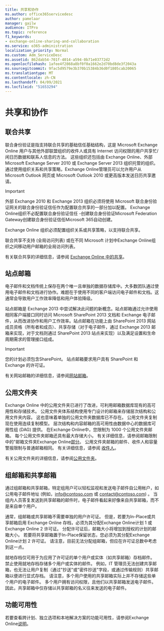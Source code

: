 ```yaml
---
title: 共享和协作
ms.author: office365servicedesc
author: pamelaar
manager: gailw
audience: ITPro
ms.topic: reference
f1_keywords:
- exchange-online-sharing-and-collaboration
ms.service: o365-administration
localization_priority: Normal
ms.custom: Adm_ServiceDesc
ms.assetid: 862dab54-701f-4014-a594-0b71e03772d2
ms.openlocfilehash: 1afee4f2868a8bf0f0a1662e2d70bd8de3f2043a
ms.sourcegitcommit: 9fac5d9579e3b370b15384b36d0f1805cab20065
ms.translationtype: MT
ms.contentlocale: zh-CN
ms.lasthandoff: 04/09/2021
ms.locfileid: "51653294"
---
```

# <a name="sharing-and-collaboration"></a>共享和协作

## <a name="federated-sharing"></a>联合共享

联合身份验证是指支持联合共享的基础信任基础结构，这是 Microsoft Exchange Online 用户与其他外部联盟组织的收件人或具有 Internet 访问权限的用户共享忙/闲日历数据和联系人信息的方法。 这些组织还包括由 Exchange Online、外部 Microsoft Exchange Server 2010 或 Exchange Server 2013 组织托管的组织。 通过使用组织关系和共享策略，Exchange Online管理员可以允许用户从 Microsoft Outlook 网页或 Microsoft Outlook 2010 或更高版本发送日历共享邀请。
  
> [!IMPORTANT]
>  外部 Exchange 2010 和 Exchange 2013 组织必须将使用 Microsoft 联合身份验证网关的联合身份验证信任作为配置联合共享的一部分加以配置。 Exchange Online组织不必配置联合身份验证信任 -创建联合身份验证Microsoft Federation Gateway创建联合身份验证信任Microsoft 365自动创建。 
>
>  Exchange Online 组织必须配置组织关系或共享策略，以支持联合共享。 
>
>  联合共享不支持 (全局访问列表) 或在不同 Microsoft 计划中Exchange Online组织之间移动用户邮箱的全局访问列表。 
  
有关联合共享的详细信息，请参阅 [Exchange Online 中的共享](/exchange/sharing/sharing)。
  
## <a name="site-mailboxes"></a>站点邮箱

电子邮件和文档传统上保存在两个唯一且单独的数据存储库中。大多数团队通过使用电子邮件和文档进行协作。难题在于使用不同的客户端访问电子邮件和文档。这通常会导致用户工作效率降低和用户体验降级。
  
站点邮箱是 Exchange 2013 中尝试解决此问题的新概念。站点邮箱通过允许使用相同客户端接口同时访问 Microsoft SharePoint 2013 文档和 Exchange 电子邮件，从而改进协作和用户工作效率。站点邮箱在功能上由 SharePoint 2013 网站成员资格（所有者和成员）、共享存储（对于电子邮件，通过 Exchange 2013 邮箱来实现，对于文档则通过 SharePoint 2013 站点来实现）以及满足设置和生命周期需求的管理接口组成。
  
> [!IMPORTANT]
> 您的计划必须包含SharePoint。 站点邮箱要求用户具有 SharePoint 和 Exchange 的许可证。 
  
有关网站邮箱的详细信息，请参阅[网站邮箱](/exchange/collaboration-exo/collaboration-exo)。
  
## <a name="public-folders"></a>公用文件夹

Exchange Online 中的公用文件夹已进行了改进，可利用邮箱数据库现有的高可用性和存储技术。 公用文件夹体系结构使用专门设计的邮箱来存储层次结构和公用文件夹内容。 这也意味着单独的公用文件夹数据库已不存在。 公用文件夹复制现在使用连续复制模型。 层次结构和内容邮箱的高可用性由数据中心的数据库可用性组 (DAG) 提供。 在Exchange Online中，您限制为 1000 个公用文件夹邮箱。 每个公用文件夹邮箱还具有最大存储大小。 有关详细信息，请参阅邮箱限制中的"邮箱文件夹Exchange Online[部分](exchange-online-limits.md)。 公用文件夹邮箱的邮件、收件人和容量警报限制与普通邮箱相同。 有关详细信息，请参阅 [收件人](recipients.md)。 
  
有关公用文件夹的详细信息，请参阅[公用文件夹](/exchange/collaboration-exo/public-folders/public-folders)。
  
## <a name="group-and-shared-mailboxes"></a>组邮箱和共享邮箱

通过组邮箱和共享邮箱，特定组用户可以轻松监视和发送电子邮件自公用帐户，如公用电子邮件地址 (例如，info@contoso.com 或 contact@contoso.com) 。 当组内人员答复发送到共享邮箱的邮件时，电子邮件看起来好像来自共享邮箱，而不是来自单个用户。
  
通常，组邮箱或共享邮箱不需要单独的用户许可证。 但是，若要为In-Place或共享邮箱启用 Exchange Online 存档，必须为其分配Exchange Online计划 1 或 Exchange Online 2 许可证。 分配许可证后，邮箱大小将增加到授权的计划的邮箱大小。 若要将共享邮箱置于In-Place保留状态，您必须为其分配Exchange Online计划 2 许可证。 请注意，目前无法分配组邮箱，但应在许可证总数中考虑到这一点。
  
就地存档仅可用于为应用了许可证的单个用户或实体（如共享邮箱）存档邮件。 禁止使用就地存档存储多个用户或实体的邮件。 例如，IT 管理员无法创建共享邮箱，也无法让用户复制（通过"抄送"或"密件抄送"字段，或通过传输规则）共享邮箱以便进行显式存档。 请注意，多个用户使用的共享邮箱实际上并不存储这些单个用户的电子邮件。 多个用户拥有访问权限，且他们以共享邮箱发送电子邮件。 因此，共享邮箱中仅存储以共享邮箱的名义往来发送的电子邮件。
  
## <a name="feature-availability"></a>功能可用性

若要查看跨计划、独立选项和本地解决方案的功能可用性，请参阅Exchange Online[说明](exchange-online-service-description.md)。
